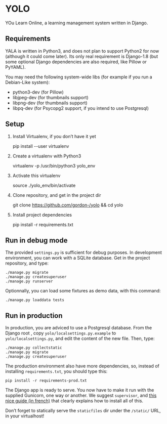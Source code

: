 # YOLO

YOu Learn Online, a learning management system written in Django.

## Requirements

YALA is written in Python3, and does not plan to support Python2 for now
(although it could come later). Its only real requirement is Django-1.8 (but
some optional Django dependencies are also required, like Pillow or PyYAML).

You may need the following system-wide libs (for example if you run a
Debian-Like system):

- python3-dev (for Pillow)
- libjpeg-dev (for thumbnails support)
- libpng-dev (for thumbnails support)
- libpq-dev (for Psycopg2 support, if you intend to use Postgresql)

## Setup

1. Install Virtualenv, if you don’t have it yet

    pip install --user virtualenv

2. Create a virtualenv with Python3

    virtualenv -p /usr/bin/python3 yolo_env

3. Activate this virtualenv

    source ./yolo_env/bin/activate

4. Clone repository, and get in the project dir

    git clone https://github.com/gordon-/yolo && cd yolo

5. Install project dependencies

    pip install -r requirements.txt


## Run in debug mode

The provided `settings.py` is sufficient for debug purposes. In development
environment, you can work with a SQLite database. Get in the project
repository, and type:

    ./manage.py migrate
    ./manage.py createsuperuser
    ./manage.py runserver

Optionnally, you can load some fixtures as demo data, with this command:

    ./manage.py loaddata tests

## Run in production

In production, you are adviced to use a Postgresql database. From the Django
root , copy `yolo/localsettings.py.example` to `yolo/localsettings.py`, and
edit the content of the new file. Then, type:

    ./manage.py collectstatic
    ./manage.py migrate
    ./manage.py createsuperuser

The production environment also have more dependencies, so, instead of
installing `requirements.txt`, you should type this:

    pip install -r requirements-prod.txt

The Django app is ready to serve. You now have to make it run with the supplied
Gunicorn, one way or another. We suggest `supervisor`, and [this nice guide (in
french)](http://www.miximum.fr/deployer-django-en-production-nginx-gunicorn-supervisor.html) 
that clearly explains how to install all of this.

Don’t forget to statically serve the `staticfiles` dir under the `/static/` URL,
in your virtualhost!
